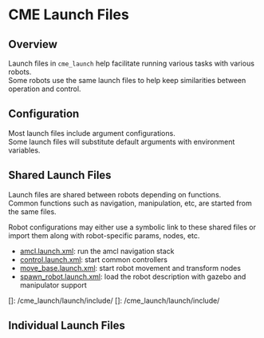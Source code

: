 # CME Launch Files

## Overview
Launch files in `cme_launch` help facilitate running various tasks with various robots.  
Some robots use the same launch files to help keep similarities between operation and control.

## Configuration
Most launch files include argument configurations.  
Some launch files will substitute default arguments with environment variables.  

## Shared Launch Files
Launch files are shared between robots depending on functions.  
Common functions such as navigation, manipulation, etc, are started from the same files.

Robot configurations may either use a symbolic link to these shared files or import them along with
robot-specific params, nodes, etc.

- [amcl.launch.xml]: run the amcl navigation stack
- [control.launch.xml]: start common controllers
- [move_base.launch.xml]: start robot movement and transform nodes
- [spawn_robot.launch.xml]: load the robot description with gazebo and manipulator support


[amcl.launch.xml]: /cme_launch/launch/include/amcl.launch.xml
[control.launch.xml]: /cme_launch/launch/include/control.launch.xml
[move_base.launch.xml]: /cme_launch/launch/include/move_base.launch.xml
[spawn_robot.launch.xml]: /cme_launch/launch/include/spawn_robot.launch.xml
[]: /cme_launch/launch/include/
[]: /cme_launch/launch/include/

## Individual Launch Files


